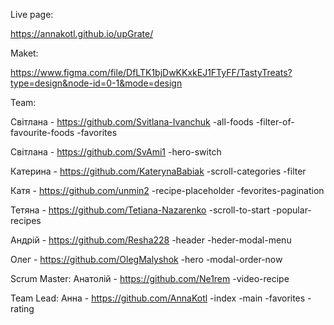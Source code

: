 Live page:

https://annakotl.github.io/upGrate/

Maket:

https://www.figma.com/file/DfLTK1bjDwKKxkEJ1FTyFF/TastyTreats?type=design&node-id=0-1&mode=design

Team:

  Світлана - https://github.com/Svitlana-Ivanchuk
    -all-foods
    -filter-of-favourite-foods
    -favorites

  Світлана - https://github.com/SvAmi1
    -hero-switch

  Катерина - https://github.com/KaterynaBabiak
    -scroll-categories
    -filter

  Катя - https://github.com/unmin2
    -recipe-placeholder
    -fevorites-pagination

  Тетяна - https://github.com/Tetiana-Nazarenko
    -scroll-to-start
    -popular-recipes

  Андрій - https://github.com/Resha228
    -header
    -heder-modal-menu

  Олег - https://github.com/OlegMalyshok
    -hero
    -modal-order-now

  Scrum Master:
  Анатолій - https://github.com/Ne1rem
    -video-recipe

  Team Lead:
  Анна - https://github.com/AnnaKotl
    -index
    -main
    -favorites
    -rating